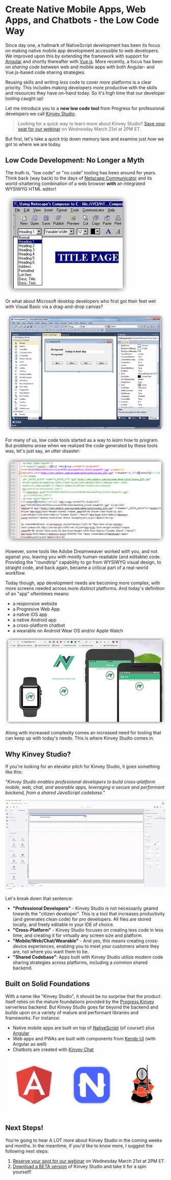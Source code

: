 # Create Native Mobile Apps, Web Apps, and Chatbots - the Low Code Way

Since day one, a hallmark of NativeScript development has been its focus on making native mobile app development accessible to web developers. We improved upon this by extending the framework with support for [Angular](https://www.nativescript.org/nativescript-is-how-you-build-native-mobile-apps-with-angular) and shortly thereafter with [Vue.js](https://www.nativescript.org/vue). More recently, a focus has been on *sharing code* between web and mobile apps with both Angular- and Vue.js-based code sharing strategies.

Reusing skills and writing *less* code to cover *more* platforms is a clear priority. This includes making developers more productive with the skills and resources they have on-hand today. So it's high time that our developer tooling caught up!

Let me introduce you to a **new low code tool** from Progress for professional developers we call [Kinvey Studio](https://www.progress.com/kinvey/studio).

> Looking for a quick way to learn more about Kinvey Studio? [Save your seat for our webinar](https://www.progress.com/campaigns/kinvey/webinar-kinvey-studio) on Wednesday March 21st at 2PM ET.

But first, let's take a quick trip down memory lane and examine just *how* we got to where we are today.

## Low Code Development: No Longer a Myth

The truth is, "low code" or "no code" tooling has been around for years. Think back (way back) to the days of [Netscape Communicator](https://en.wikipedia.org/wiki/Netscape_Communicator) and its world-shattering combination of a web browser **with** an integrated WYSIWYG HTML editor!

![netscape composer](composer.png)

Or what about Microsoft desktop developers who first got their feet wet with Visual Basic via a drag-and-drop canvas?

![visual basic](vb.png)

For many of us, low code tools started as a way to *learn* how to program. But problems arose when we realized the code generated by these tools was, let's just say, an utter disaster:

![ugly generated code](generated-code.png)

However, some tools like Adobe Dreamweaver worked *with* you, and not against you, leaving you with mostly human-readable (and editable) code. Providing the "roundtrip" capability to go from WYSIWYG visual design, to straight code, and back again, became a critical part of a real-world workflow.

Today though, app development needs are becoming more complex, with more screens needed across more distinct platforms. And today's definition of an "app" oftentimes means:

- a responsive website
- a Progresive Web App
- a native iOS app
- a native Android app
- a cross-platform chatbot
- a wearable on Android Wear OS and/or Apple Watch

![multiple devices](multiple-devices.png)

Along with increased complexity comes an increased need for tooling that can keep up with today's needs. This is where Kinvey Studio comes in.

## Why Kinvey Studio?

If you're looking for an elevator pitch for Kinvey Studio, it goes something like this:

*"Kinvey Studio enables professional developers to build cross-platform mobile, web, chat, and wearable apps, leveraging a secure and performant backend, from a shared JavaScript codebase."*

![kinvey studio](kinvey-studio-web.gif)

Let's break down that sentence:

- **"Professional Developers"** - Kinvey Studio is not necessarily geared towards the "citizen developer". This is a tool that increases productivity (and generates clean code) for pro developers. All files are stored locally, and freely editable in your IDE of choice.
- **"Cross-Platform"** - Kinvey Studio focuses on creating less code in less time, and creating it for virtually any screen size and platform.
- **"Mobile/Web/Chat/Wearable"** - And yes, this means creating cross-device experiences, enabling you to meet your customers where they are, not where you want them to be.
- **"Shared Codebase"**: Apps built with Kinvey Studio utilize modern code sharing strategies across platforms, including a common shared backend.

## Built on Solid Foundations

With a name like "Kinvey Studio", it should be no surprise that the product itself relies on the mature foundations provided by the [Progress Kinvey](https://www.progress.com/kinvey/) serverless backend. But Kinvey Studio goes far beyond the backend and builds upon on a variety of mature and performant libraries and frameworks. For instance:

- Native mobile apps are built on top of [NativeScript](https://www.nativescript.org/) (of course!) plus [Angular](https://angular.io/)
- Web apps and PWAs are built with components from [Kendo UI](https://www.telerik.com/kendo-ui) (with Angular as well)
- Chatbots are created with [Kinvey Chat](https://www.progress.com/kinvey/chat)

![kinvey studio component logos](logos.png)

## Next Steps!

You're going to hear A LOT more about Kinvey Studio in the coming weeks and months. In the meantime, if you'd like to know more, I suggest the following next steps:

1. [Reserve your spot for our webinar](https://www.progress.com/campaigns/kinvey/webinar-kinvey-studio) on Wednesday March 21st at 2PM ET.
2. [Download a BETA version](https://www.progress.com/kinvey/studio) of Kinvey Studio and take it for a spin yourself!